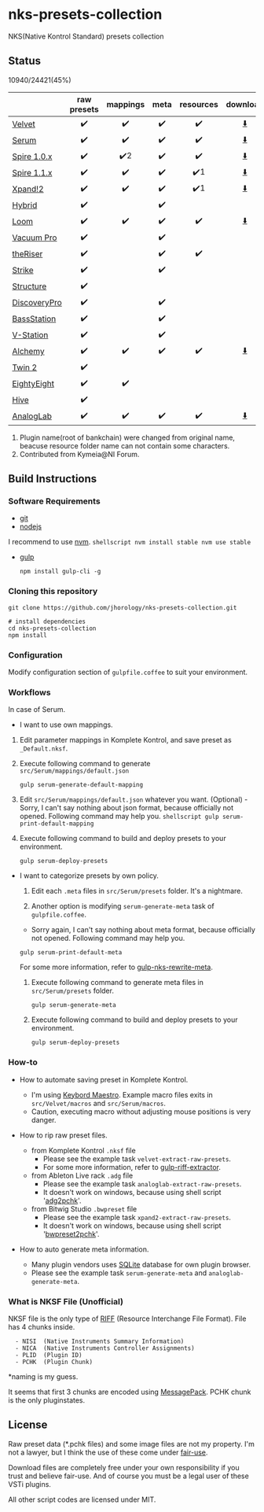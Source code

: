 # nks-presets-collection
NKS(Native Kontrol Standard) presets collection

## Status

10940/24421(45%)

|          |raw presets|mappings|meta|resources|download|
|----------|:---------:|:---:|:-------:|:------:|:-------:|
|[Velvet](http://www.airmusictech.com/product/velvet-2)|:heavy_check_mark:|:heavy_check_mark:|:heavy_check_mark:|:heavy_check_mark:|[:arrow_down:](https://www.dropbox.com/s/743wwd9c4ai936x/Velvet.zip?dl=0)|
|[Serum](https://xferrecords.com/products/serum)|:heavy_check_mark:|:heavy_check_mark:|:heavy_check_mark:|:heavy_check_mark:|[:arrow_down:](https://www.dropbox.com/s/02jll4mjpl2iwjw/Serum.zip?dl=0)|
|[Spire 1.0.x](http://www.reveal-sound.com/)|:heavy_check_mark:|:heavy_check_mark:2|:heavy_check_mark:|:heavy_check_mark:|[:arrow_down:](https://www.dropbox.com/s/yqm4bqbmj1n88cs/Spire.zip?dl=0)|
|[Spire 1.1.x](http://www.reveal-sound.com/)|:heavy_check_mark:|:heavy_check_mark:|:heavy_check_mark:|:heavy_check_mark:1|[:arrow_down:](https://www.dropbox.com/s/eq371tcj8rdjhhb/Spire-1.1.zip?dl=0)|
|[Xpand!2](http://www.airmusictech.com/product/xpand2)|:heavy_check_mark:|:heavy_check_mark:|:heavy_check_mark:|:heavy_check_mark:1|[:arrow_down:](https://www.dropbox.com/s/gc4xpz9mo0adngu/Xpand%212.zip?dl=0)|
|[Hybrid](http://www.airmusictech.com/product/hybrid-3)|:heavy_check_mark:||:heavy_check_mark:||||
|[Loom](http://www.airmusictech.com/product/loom)|:heavy_check_mark:|:heavy_check_mark:|:heavy_check_mark:|:heavy_check_mark:|[:arrow_down:](https://www.dropbox.com/s/5a486tgstdqo8kh/Loom.zip?dl=0)|
|[Vacuum Pro](http://www.airmusictech.com/product/vacuum-pro)|:heavy_check_mark:||:heavy_check_mark:||||
|[theRiser](http://www.airmusictech.com/product/the-riser)|:heavy_check_mark:||:heavy_check_mark:|:heavy_check_mark:||
|[Strike](http://www.airmusictech.com/product/strike-2)|:heavy_check_mark:||:heavy_check_mark:||||
|[Structure](http://www.airmusictech.com/product/structure-2)|:heavy_check_mark:||||||
|[DiscoveryPro](http://www.discodsp.com/discoverypro/)|:heavy_check_mark:||:heavy_check_mark:||||
|[BassStation](http://us.novationmusic.com/software/bass-station#)|:heavy_check_mark:||:heavy_check_mark:||||
|[V-Station](http://us.novationmusic.com/software/v-station#)|:heavy_check_mark:||:heavy_check_mark:||||
|[Alchemy](https://www.camelaudio.com)|:heavy_check_mark:|:heavy_check_mark:|:heavy_check_mark:|:heavy_check_mark:|[:arrow_down:](https://www.dropbox.com/s/2u6547fsvl7yrz2/Alchemy.zip?dl=0)|
|[Twin 2](http://www.fabfilter.com/products/twin-2-powerful-synthesizer-plug-in)|:heavy_check_mark:||||||
|[EightyEight](http://sonivoxmi.com/products/details/eighty-eight-ensemble-2)|:heavy_check_mark:|:heavy_check_mark:|||||
|[Hive](https://www.u-he.com/cms/hive)|:heavy_check_mark:||||||
|[AnalogLab](http://www.arturia.com/products/analog-classics/analoglab)|:heavy_check_mark:|:heavy_check_mark:|:heavy_check_mark:|:heavy_check_mark:|[:arrow_down:](https://www.dropbox.com/s/82ew1f0vc603bhb/Analog%20Lab.zip?dl=0)|

 1. Plugin name(root of bankchain) were changed from original name, beacuse resource folder name can not contain some characters.
 2. Contributed from Kymeia@NI Forum.

## Build Instructions

### Software Requirements
  - [git](https://help.github.com/articles/set-up-git/)
  - [nodejs](https://nodejs.org)

  I recommend to use [nvm](https://github.com/creationix/nvm).
    ```shellscript
    nvm install stable
    nvm use stable
    ```

  - [gulp](http://gulpjs.com/)
    ```shellscript
    npm install gulp-cli -g
    ```

### Cloning this repository
```shellscript
git clone https://github.com/jhorology/nks-presets-collection.git

# install dependencies
cd nks-presets-collection
npm install
```

### Configuration
Modify configuration section of `gulpfile.coffee` to suit your environment.

### Workflows

In case of Serum.
 - I want to use own mappings.
  1. Edit parameter mappings in Komplete Kontrol, and save preset as `_Default.nksf`.

  1. Execute following command to generate `src/Serum/mappings/default.json`
     ```shellscript
     gulp serum-generate-default-mapping
     ```
  1. Edit `src/Serum/mappings/default.json` whatever you want. (Optional)
    - Sorry, I can't say nothing about json format, because officially not opened. Following command may help you.
    ```shellscript
    gulp serum-print-default-mapping
    ```

  1. Execute following command to build and deploy presets to your environment.
     ```shellscript
     gulp serum-deploy-presets
     ```

- I want to categorize presets by own policy.

  1. Edit each `.meta` files in `src/Serum/presets` folder. It's a nightmare.

  1. Another option is modifying `serum-generate-meta` task of `gulpfile.coffee`.
    - Sorry again, I can't say nothing about meta format, because officially not opened. Following command may help you.
    ```shellscript
    gulp serum-print-default-meta
    ```
    For some more information, refer to [gulp-nks-rewrite-meta](https://www.npmjs.com/package/gulp-nks-rewrite-meta).
  1. Execute following command to generate meta files in `src/Serum/presets` folder.
     ```shellscript
     gulp serum-generate-meta
     ```

  1. Execute following command to build and deploy presets to your environment.
     ```shellscript
     gulp serum-deploy-presets
     ```

### How-to

- How to automate saving preset in Komplete Kontrol.
  - I'm using [Keybord Maestro](https://www.keyboardmaestro.com). Example macro files exits in `src/Velvet/macros` and `src/Serum/macros`.
  - Caution, executing macro without adjusting mouse positions is very danger.

- How to rip raw preset files.
  - from Komplete Kontrol `.nksf` file
    - Please see the example task `velvet-extract-raw-presets`.
    - For some more information, refer to [gulp-riff-extractor](https://www.npmjs.com/package/gulp-riff-extractor).
  - from Ableton Live rack `.adg` file
    - Please see the example task `analoglab-extract-raw-presets`.
    - It doesn't work on windows, because using shell script '[adg2pchk](https://github.com/jhorology/nks-presets-collection/blob/master/tools/adg2pchk)'.
  - from Bitwig Studio `.bwpreset` file
    - Please see the example task `xpand2-extract-raw-presets`.
    - It doesn't work on windows, because using shell script '[bwpreset2pchk](https://github.com/jhorology/nks-presets-collection/blob/master/tools/bwpreset2pchk)'.

- How to auto generate meta information.
  - Many plugin vendors uses [SQLite](https://www.sqlite.org/) database for own plugin browser.  
  - Please see the example task `serum-generate-meta` and `analoglab-generate-meta`.

### What is NKSF File (Unofficial)
NKSF file is the only type of [RIFF](https://msdn.microsoft.com/en-us/library/windows/desktop/dd798636(v=vs.85).aspx) (Resource Interchange File Format). File has 4 chunks inside.
```
  - NISI  (Native Instruments Summary Information)
  - NICA  (Native Instruments Controller Assignments)
  - PLID  (Plugin ID)
  - PCHK  (Plugin Chunk)
 ```
*naming is my guess.

It seems that first 3 chunks are encoded using [MessagePack](http://msgpack.org). PCHK chunk is the only pluginstates.

## License

Raw preset data (*.pchk files) and some image files are not my property. I'm not a lawyer, but I think the use of these come under [fair-use](https://en.wikipedia.org/wiki/Fair_use).

Download files are completely free under your own responsibility if you trust and believe fair-use. And of course you must be a legal user of these VSTi plugins.

All other script codes are licensed under MIT.
